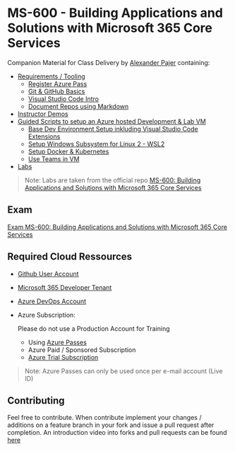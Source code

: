 # MS-600 - Building Applications and Solutions with Microsoft 365 Core Services

Companion Material for Class Delivery by [Alexander Pajer](https://www.integrations.at/kontakt.aspx) containing:

- [Requirements / Tooling](./Tooling)
  - [Register Azure Pass](./Tooling/05-AzurePass)
  - [Git & GitHub Basics](./Tooling/01-Github)
  - [Visual Studio Code Intro](./Tooling/02-VSCode)
  - [Document Repos using Markdown](./Tooling/03-Markdown)
- [Instructor Demos](./Demos)
- [Guided Scripts to setup an Azure hosted Development & Lab VM](./Setup)
  - [Base Dev Environment Setup inkluding Visual Studio Code Extensions](./Setup/#basics)
  - [Setup Windows Subsystem for Linux 2 - WSL2](./Setup/#wsl)
  - [Setup Docker & Kubernetes](./Setup/#docker-wsl)
  - [Use Teams in VM](./Setup/#teams)
- [Labs](./Labs)

> Note: Labs are taken from the official repo [MS-600: Building Applications and Solutions with Microsoft 365 Core Services](https://github.com/MicrosoftLearning/MS-600-Building-Applications-and-Solutions-with-Microsoft-365-Core-Services)

## Exam

[Exam MS-600: Building Applications and Solutions with Microsoft 365 Core Services](https://docs.microsoft.com/en-us/learn/certifications/exams/ms-600)

## Required Cloud Ressources

- [Github User Account](https://github.com/)

- [Microsoft 365 Developer Tenant](https://developer.microsoft.com/en-us/microsoft-365/dev-program)

- [Azure DevOps Account](https://dev.azure.com/)

- Azure Subscription:

  Please do not use a Production Account for Training

  - Using [Azure Passes](https://www.microsoftazurepass.com/)
  - Azure Paid / Sponsored Subscription
  - [Azure Trial Subscription](https://azure.microsoft.com/en-us/free/)

> Note: Azure Passes can only be used once per e-mail account (Live ID)

## Contributing

Feel free to contribute. When contribute implement your changes / additions on a feature branch in your fork and issue a pull request after completion. An introduction video into forks and pull requests can be found [here](https://www.youtube.com/watch?v=nT8KGYVurIU)
